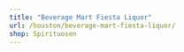 ```yaml
---
title: "Beverage Mart Fiesta Liquor"
url: /houston/beverage-mart-fiesta-liquor/
shop: Spirituosen
---
```

